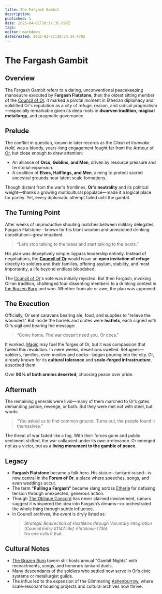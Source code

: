 ```yaml
---
title: The Fargash Gambit
description: 
published: 1
date: 2025-04-01T10:17:35.697Z
tags: 
editor: markdown
dateCreated: 2025-03-31T20:54:14.479Z
---
```


# The Fargash Gambit

## Overview
The Fargash Gambit refers to a daring, unconventional peacekeeping manoeuvre executed by **Fargash Flatstone**, then the oldest sitting member of the [Council of Or](/location/settlement/city/or/council-of-or). It marked a pivotal moment in Etherian diplomacy and solidified Or's reputation as a city of refuge, reason, and radical pragmatism—especially remarkable given its deep roots in **dwarven tradition**, **magical metallurgy**, and pragmatic governance.

## Prelude

The conflict in question, known in later records as the *Clash at Ironwake Hold*, was a bloody, years-long engagement fought far from the [Armour of Or](/location/landmark/scale/armour-of-or), but close enough to draw attention:

- An alliance of **Orcs, Goblins, and Men**, driven by resource pressure and territorial expansion.
- A coalition of **Elves, Halflings, and Men**, aiming to protect sacred ancestral grounds near latent scale formations.

Though distant from the war's frontlines, **Or's neutrality** and its political weight—thanks a growing multicultural populace—made it a logical place for parley. Yet, every diplomatic attempt failed until the gambit.

## The Turning Point
After weeks of unproductive shouting matches between military delegates, Fargash Flatstone—known for his blunt wisdom and unmatched drinking constitution—grew impatient.

> “Let’s stop talking to the brass and start talking to the boots.”

His plan was deceptively simple: bypass leadership entirely. Instead of negotiations, the **[Council of Or](/location/settlement/city/or/council-of-or)** would issue an **open invitation of refuge** directly to soldiers and their families, offering asylum, stability, and most importantly, a life beyond endless bloodshed.

The [Council of Or](/location/settlement/city/or/council-of-or)'s vote was initially rejected. But then Fargash, invoking Or-an tradition, challenged four dissenting members to a drinking contest in [the Brazen Burp](/location/settlement/city/or/the-brazen-burp) and won. Whether from ale or awe, the plan was approved.

## The Execution
Officially, Or sent caravans bearing ale, food, and supplies to "relieve the wounded." But inside the barrels and crates were **leaflets**, each signed with Or’s sigil and bearing the message:

> “Come home. The war doesn’t need you. Or does.”

It worked. [Magic](/structure/mechanic/magic) may fuel the forges of Or, but it was compassion that fueled this revolution. In mere weeks, desertions swelled. Refugees—soldiers, families, even medics and cooks—began pouring into the city. Or, already known for its **cultural tolerance** and **scale-forged infrastructure**, absorbed them.

Over **90% of both armies deserted**, choosing peace over pride.

## Aftermath
The remaining generals were livid—many of them marched to Or’s gates demanding justice, revenge, or both. But they were met not with steel, but words:

> “You asked us to find common ground. Turns out, the people found it themselves.”

The threat of war faded like a fog. With their forces gone and public sentiment shifted, the war collapsed under its own irrelevance. Or emerged not as a victor, but as a **living monument to the gamble of peace**.

## Legacy
- **Fargash Flatstone** became a folk hero. His statue—tankard raised—is now central in the **Forum of Or**, a place where speeches, songs, and even weddings occur.
- The term **“Pulling a Fargash”** became slang across [Etheria](/etheria) for defusing tension through unexpected, generous action.
- Though [The Oblique Concord](/structure/social/factions/the-oblique-concord) has never claimed involvement, rumors suggest it whispered the idea into Fargash’s dreams—or orchestrated the whole thing through subtle influence.
- In Council archives, the event is dryly listed as:  
  > *Strategic Redirection of Hostilities through Voluntary Integration (Council Entry #1147: Ref. Flatstone-173b)*  
  No one calls it that.

## Cultural Notes
- [The Brazen Burp](/location/settlement/city/or/the-brazen-burp) tavern still hosts annual "Gambit Nights" with reenactments, songs, and honorary tankard duels.
- Many descendants of the soldiers who settled now serve in Or’s civic systems or metallurgist guilds.
- The influx led to the expansion of the Glimmering [Ashenburrow](/location/settlement/city/ashenburrow), where scale-resonant housing projects and cultural archives now thrive.
